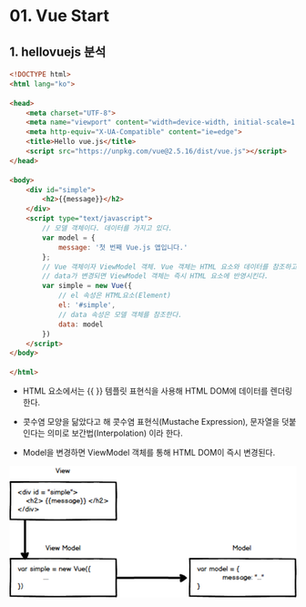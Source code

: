 # 01. Vue Start

## 1. hellovuejs 분석
```html
<!DOCTYPE html>
<html lang="ko">

<head>
    <meta charset="UTF-8">
    <meta name="viewport" content="width=device-width, initial-scale=1.0">
    <meta http-equiv="X-UA-Compatible" content="ie=edge">
    <title>Hello vue.js</title>
    <script src="https://unpkg.com/vue@2.5.16/dist/vue.js"></script>
</head>

<body>
    <div id="simple">
        <h2>{{message}}</h2>
    </div>
    <script type="text/javascript">
        // 모델 객체이다. 데이터를 가지고 있다.
        var model = {
            message: '첫 번째 Vue.js 앱입니다.'
        };
        // Vue 객체이자 ViewModel 객체. Vue 객체는 HTML 요소와 데이터를 참조하고 있다.
        // data가 변경되면 ViewModel 객체는 즉시 HTML 요소에 반영시킨다.
        var simple = new Vue({
            // el 속성은 HTML요소(Element)
            el: '#simple',
            // data 속성은 모델 객체를 참조한다.
            data: model
        })
    </script>
</body>

</html>
```

- HTML 요소에서는 {{ }} 템플릿 표현식을 사용해 HTML DOM에 데이터를 렌더링 한다.

- 콧수염 모양을 닮았다고 해 콧수염 표현식(Mustache Expression), 문자열을 덧붙인다는 의미로 보간법(Interpolation) 이라 한다.

- Model을 변경하면 ViewModel 객체를 통해 HTML DOM이 즉시 변경된다.

![MVVM](../images/MVVM.png)





